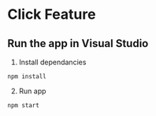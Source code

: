 # Click Feature


## Run the app in Visual Studio
1. Install dependancies
```
npm install 
```
2. Run app
```
npm start
```